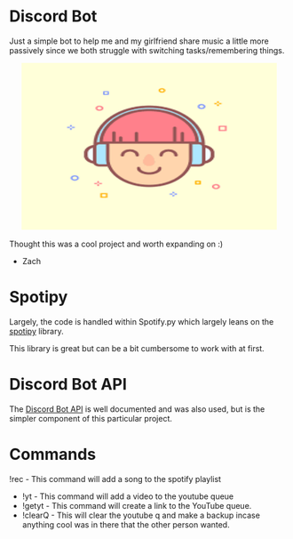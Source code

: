 # Discord Bot

Just a simple bot to help me and my girlfriend share music a little more passively since we both struggle with switching tasks/remembering things. 


<p align="center">
<img width = "460" height = "300" src = "/documentations/profile_pics/index.png">
</p>

Thought this was a cool project and worth expanding on :)

- Zach

# Spotipy

Largely, the code is handled within Spotify.py which largely leans on the [spotipy](https://spotipy.readthedocs.io/en/2.19.0/) library.

This library is great but can be a bit cumbersome to work with at first.

# Discord Bot API

The [Discord Bot API](https://discord.com/developers/docs/intro) is well documented and was also used, but is the simpler component of this particular project.

# Commands

!rec <song name> - This command will add a song to the spotify playlist

* !yt <youtube mobile link> - This command will add a video to the youtube queue
* !getyt - This command will create a link to the YouTube queue.
* !clearQ - This will clear the youtube q and make a backup incase anything cool was in there that the other person wanted.
